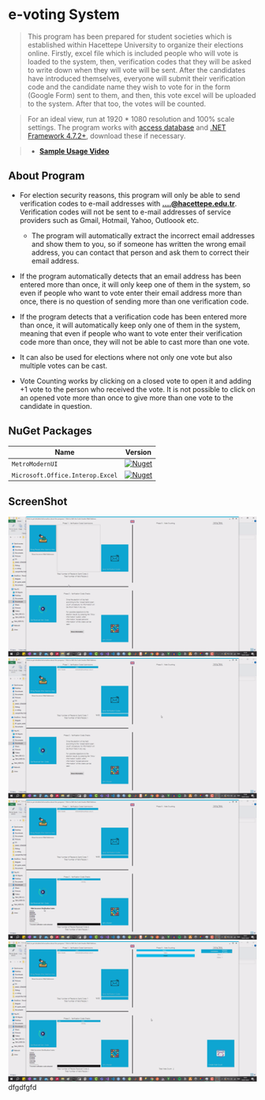 # e-voting System

> This program has been prepared for student societies which is established within Hacettepe University to organize their elections online. Firstly, excel file which is included people who will vote is loaded to the system, then, verification codes that they will be asked to write down when they will vote will be sent. After the candidates have introduced themselves, everyone will submit their verification code and the candidate name they wish to vote for in the form (Google Form) sent to them, and then, this vote excel will be uploaded to the system. After that too, the votes will be counted.

> For an ideal view, run at 1920 * 1080 resolution and 100% scale settings. The program works with [access database](https://www.microsoft.com/en-us/download/details.aspx?id=13255) and [.NET Framework 4.7.2+](https://dotnet.microsoft.com/en-us/download/dotnet-framework/net472), download these if necessary.

> - [**Sample Usage Video**](https://drive.google.com/file/d/1JHKNcc4tQnhTHHIA8YiSjpD4AYZLGRov/view?usp=sharing)

## **About Program**

* For election security reasons, this program will only be able to send verification codes to e-mail addresses with **....@hacettepe.edu.tr**. Verification codes will not be sent to e-mail addresses of service providers such as Gmail, Hotmail, Yahoo, Outloook etc.

     * The program will automatically extract the incorrect email addresses and show them to you, so if someone has written the wrong email address, you can contact that person and ask them to correct their email address.

* If the program automatically detects that an email address has been entered more than once, it will only keep one of them in the system, so even if people who want to vote enter their email address more than once, there is no question of sending more than one verification code.

* If the program detects that a verification code has been entered more than once, it will automatically keep only one of them in the system, meaning that even if people who want to vote enter their verification code more than once, they will not be able to cast more than one vote.

* It can also be used for elections where not only one vote but also multiple votes can be cast.

* Vote Counting works by clicking on a closed vote to open it and adding +1 vote to the person who received the vote. It is not possible to click on an opened vote more than once to give more than one vote to the candidate in question.

## **NuGet Packages**

| Name | Version |
| ---- | ------- |
| `MetroModernUI`| [![Nuget](https://img.shields.io/nuget/v/MetroModernUI.svg)](https://www.nuget.org/packages/MetroModernUI/) |
| `Microsoft.Office.Interop.Excel` | [![Nuget](https://img.shields.io/nuget/v/Microsoft.Office.Interop.Excel.svg)](https://www.nuget.org/packages/Microsoft.Office.Interop.Excel) |

## ScreenShot

![main](/e-voting/screenshot/main.png)
![sendingcode](/e-voting/screenshot/sendingcode.png)
![checkingverificationcode](/e-voting/screenshot/checkingverificationcode.png)
![countingvote](/e-voting/screenshot/countingvote.png)
dfgdfgfd